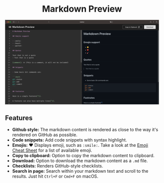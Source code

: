 <h1 align="center">Markdown Preview</h1>

![intro](./.github/images/preview.png)

## Features

- **Github style:** The markdown content is rendered as close to the way it's rendered on GitHub as possible.
- **Code snippets:** Add code snippets with syntax highlight.
- **Emojis:** :heart: Displays emoji, such as `:smile:`. Take a look at the [Emoji Cheat Sheet](https://www.webfx.com/tools/emoji-cheat-sheet/) for a list of available emoji.
- **Copy to clipboard:** Option to copy the markdown content to clipboard.
- **Download:** Option to download the markdown content as a `.md` file.
- **Checklists:** Renders GitHub-style checklists.
- **Search in page:** Search within your markdown text and scroll to the results. Just hit `Ctrl+F` or `Cmd+F` on macOS.

# 
